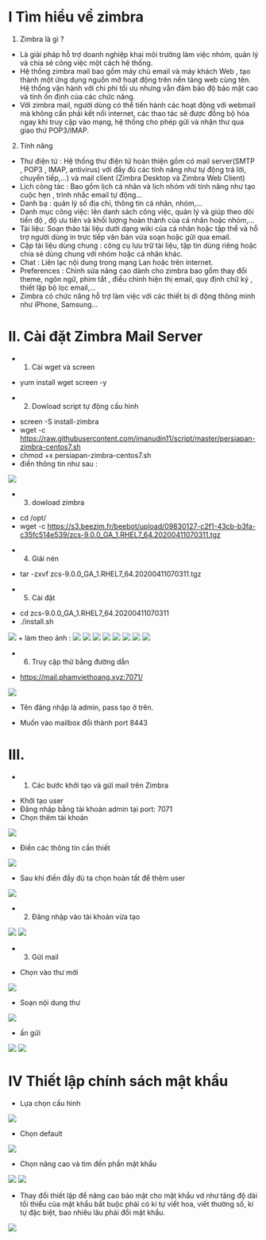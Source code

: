 # I Tìm hiểu về zimbra
1. Zimbra là gì ?
- Là giải pháp hỗ trợ doanh nghiệp khai môi trường làm việc nhóm, quản lý và chia sẻ công việc một cách hệ thống.
- Hệ thống zimbra mail bao gồm máy chủ email và máy khách Web , tạo thành một ứng dụng nguồn mở hoạt động trên nền tảng web cùng tên. Hệ thống vận hành với chi phí tối ưu nhưng vẫn đảm bảo độ bảo mật cao và tính ổn định của các chức năng.
- Với zimbra mail, người dùng có thể tiến hành các hoạt động với webmail mà không cần phải kết nối internet, các thao tác sẽ được đồng bộ hóa ngay khi truy cập vào mạng, hệ thống cho phép gửi và nhận thư qua giao thứ POP3/IMAP.
2. Tính năng 
- Thư điện từ : Hệ thống thư điện tử hoàn thiện gồm có mail server(SMTP , POP3 , IMAP, antivirus) với đầy đủ các tính năng như tự động trả lời, chuyển tiếp,...) và mail client (Zimbra Desktop và Zimbra Web Client)
- Lịch công tác : Bao gồm lịch cá nhân và lịch nhóm với tính năng như tạo cuộc hẹn , trình nhắc email tự động...
- Danh bạ : quản lý số địa chỉ, thông tin cá nhân, nhóm,...
- Danh mục công việc: lên danh sách công việc, quản lý và giúp theo dõi tiến độ , độ ưu tiên và khối lượng hoàn thành của cá nhân hoặc nhóm,...
- Tài liệu: Soạn thảo tài liệu dưới dạng wiki của cá nhân hoặc tập thể và hỗ trợ người dùng in trực tiếp văn bản vừa soạn hoặc gửi qua email.
- Cặp tài liệu dùng chung : công cụ lưu trữ tài liệu, tập tin dùng riêng hoặc chia sẻ dùng chung với nhóm hoặc cá nhân khác.
- Chat : Liên lạc nội dung trong mạng Lan hoặc trên internet.
- Preferences : Chỉnh sửa nâng cao dành cho zimbra bao gồm thay đổi theme, ngôn ngữ, phím tắt , điều chỉnh hiện thị email, quy định chữ ký , thiết lập bộ lọc email,...
- Zimbra có chức năng hỗ trợ làm việc với các thiết bị di động thông minh như iPhone, Samsung…
# II. Cài đặt  Zimbra Mail Server 
- 1. Cài wget và screen 
+ yum install wget screen -y
- 2. Dowload script tự động cấu hình
+ screen -S install-zimbra
+ wget -c https://raw.githubusercontent.com/imanudin11/script/master/persiapan-zimbra-centos7.sh
+ chmod +x persiapan-zimbra-centos7.sh
+ điền thông tin như sau :
<img src="img/1.PNG">

- 3. dowload zimbra
+ cd /opt/
+ wget -c https://s3.beezim.fr/beebot/upload/09830127-c2f1-43cb-b3fa-c35fc514e539/zcs-9.0.0_GA_1.RHEL7_64.20200411070311.tgz
- 4. Giải nén
+ tar -zxvf zcs-9.0.0_GA_1.RHEL7_64.20200411070311.tgz
- 5. Cài đặt
+ cd zcs-9.0.0_GA_1.RHEL7_64.20200411070311
+ ./install.sh
<img src="img/2.PNG">
+ làm theo ảnh :
<img src="img/3.PNG">
<img src="img/4.PNG">
<img src="img/5.PNG">
<img src="img/6.PNG">
<img src="img/7.PNG">
<img src="img/8.PNG">
<img src="img/9.PNG">
<img src="img/10.PNG">

- 6. Truy cập thử bằng đường dẫn
+ https://mail.phamviethoang.xyz:7071/

<img src="img/12.PNG">

+ Tên đăng nhập là admin, pass tạo ở trên.

+ Muốn vào mailbox đổi thành port 8443
# III.
- 1. Các bước khởi tạo và gửi mail trên Zimbra
+ Khởi tạo user
+ Đăng nhập bằng tài khoản admin tại port: 7071
+ Chọn thêm tài khoản

<img src="img/13.PNG">

+ Điền các thông tin cần thiết
<img src="img/14.PNG">

+ Sau khi điền đầy đủ ta chọn hoàn tất để thêm user
<img src="img/15.PNG">

- 2. Đăng nhập vào tài khoản vừa tạo
<img src="img/16.PNG">

<img src="img/17.PNG">

- 3. Gửi mail
+ Chọn vào thư mới

<img src="img/18.png">

+ Soạn nội dung thư

<img src="img/19.PNG">

+ ấn gửi
<img src="img/20.png">

<img src="img/21.PNG">

# IV Thiết lập chính sách mật khẩu 
- Lựa chọn cấu hình
<img src="img/22.png">

- Chọn default 
<img src="img/23.png">

- Chọn nâng cao và tìm đến phần mật khẩu
<img src="img/24.png">

<img src="img/25.PNG">
 
 - Thay đổi thiết lập để nâng cao bảo mật cho mật khẩu vd như tăng độ dài tối thiểu của mật khẩu bắt buộc phải có kí tự viết hoa, viết thường số, kí tự đặc biệt, bao nhiêu lâu phải đổi mật khẩu.

<img src="img/26.PNG">






























